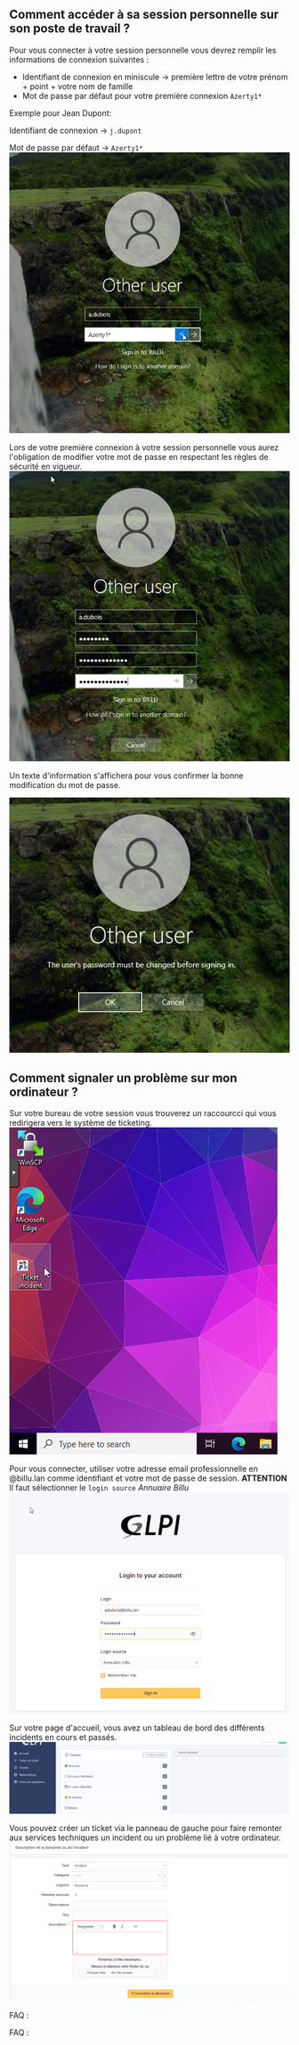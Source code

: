 

## Comment accéder à sa session personnelle sur son poste de travail ? 

Pour vous connecter à votre session personnelle vous devrez remplir les informations de connexion suivantes : 
- Identifiant de connexion en miniscule → première lettre de votre prénom + point + votre nom de famille 
- Mot de passe par défaut pour votre première connexion `Azerty1*`

Exemple pour Jean Dupont:

Identifiant de connexion → `j.dupont`

Mot de passe par défaut → `Azerty1*`
![](../Ressources/S03/premier_login.png)

 
Lors de votre première connexion à votre session personnelle vous aurez l'obligation de modifier votre mot de passe en respectant les règles de sécurité en vigueur.
![](../Ressources/S03/login_new_mdp.png)

Un texte d'information s'affichera pour vous confirmer la bonne modification du mot de passe. 

![](../Ressources/S03/login_change.png)


## Comment signaler un problème sur mon ordinateur ? 

Sur votre bureau de votre session vous trouverez un raccourcci qui vous redirigera vers le système de ticketing. 
![](../Ressources/S03/ticket_1.png)

Pour vous connecter, utiliser votre adresse email professionnelle en @billu.lan comme identifiant et votre mot de passe de session. 
**ATTENTION** Il faut sélectionner le `login source` *Annuaire Billu*
![](../Ressources/S03/ticket_2.png)


Sur votre page d'accueil, vous avez un tableau de bord des différents incidents en cours et passés.
![](../Ressources/S03/glpi_ticket_1.png)

Vous pouvez créer un ticket via le panneau de gauche pour faire remonter aux services techniques un incident ou un problème lié à votre ordinateur.
![](../Ressources/S03/glpi_ticket_2.png)


FAQ : 



FAQ :
